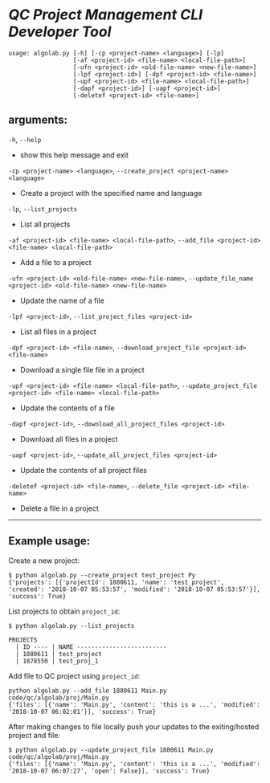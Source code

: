 *QC Project Management CLI Developer Tool*
==========================================
```
usage: algolab.py [-h] [-cp <project-name> <language>] [-lp]
                  [-af <project-id> <file-name> <local-file-path>]
                  [-ufn <project-id> <old-file-name> <new-file-name>]
                  [-lpf <project-id>] [-dpf <project-id> <file-name>]
                  [-upf <project-id> <file-name> <local-file-path>]
                  [-dapf <project-id>] [-uapf <project-id>]
                  [-deletef <project-id> <file-name>]
```

**arguments:**
----

  `-h`, `--help`        

 - show this help message and exit
  
  `-cp <project-name> <language>`, `--create_project <project-name> <language>`     
 
 - Create a project with the specified name and language

  `-lp`, `--list_projects`

 - List all projects

  `-af <project-id> <file-name> <local-file-path>`, `--add_file <project-id> <file-name> <local-file-path>`

 - Add a file to a project

  `-ufn <project-id> <old-file-name> <new-file-name>`, `--update_file_name <project-id> <old-file-name> <new-file-name>`

 - Update the name of a file

  `-lpf <project-id>`, `--list_project_files <project-id>`

 - List all files in a project

  `-dpf <project-id> <file-name>`, `--download_project_file <project-id> <file-name>`

 - Download a single file file in a project

  `-upf <project-id> <file-name> <local-file-path>`, `--update_project_file <project-id> <file-name> <local-file-path>`

 - Update the contents of a file

  `-dapf <project-id>`, `--download_all_project_files <project-id>`

 - Download all files in a project

  `-uapf <project-id>`, -`-update_all_project_files <project-id>`

 - Update the contents of all project files

  `-deletef <project-id> <file-name>`, `--delete_file <project-id> <file-name>`

 - Delete a file in a project

-----
Example usage:
-----

Create a new project:
```
$ python algolab.py --create_project test_project Py
{'projects': [{'projectId': 1880611, 'name': 'test_project', 'created': '2018-10-07 05:53:57', 'modified': '2018-10-07 05:53:57'}], 'success': True}
```

List projects to obtain `project_id`:
```
$ python algolab.py --list_projects

PROJECTS
  | ID ---- | NAME -------------------------
  | 1880611 | test_project
  | 1878550 | test_proj_1

```

Add file to QC project using `project_id`:
```
python algolab.py --add_file 1880611 Main.py code/qc/algolab/proj/Main.py
{'files': [{'name': 'Main.py', 'content': 'this is a ...', 'modified': '2018-10-07 06:02:01'}], 'success': True}
```

After making changes to file locally push your updates to the exiting/hosted project and file:
```
$ python algolab.py --update_project_file 1880611 Main.py code/qc/algolab/proj/Main.py
{'files': [{'name': 'Main.py', 'content': 'this is a ...', 'modified': '2018-10-07 06:07:27', 'open': False}], 'success': True}
```